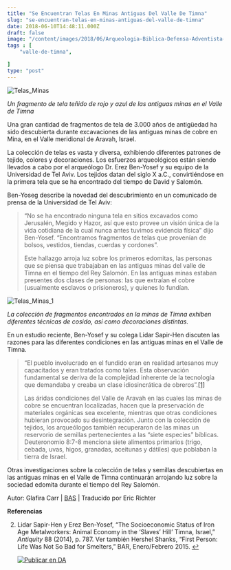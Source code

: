 ```yaml
---
title: "Se Encuentran Telas En Minas Antiguas Del Valle De Timna"
slug: "se-encuentran-telas-en-minas-antiguas-del-valle-de-timna"
date: 2018-06-10T14:48:11.000Z
draft: false
image: "/content/images/2018/06/Arqueologia-Biblica-Defensa-Adventista-15.png"
tags : [
    "valle-de-timna",

]
type: "post"
---
```


   ![Telas_Minas](/content/images/2018/06/Telas_Minas.png)

 *Un fragmento de tela teñido de rojo y azul de las antiguas minas en el Valle de Timna*

 Una gran cantidad de fragmentos de tela de 3.000 años de antigüedad ha sido descubierta durante excavaciones de las antiguas minas de cobre en Mina, en el Valle meridional de Aravah, Israel.

 La colección de telas es vasta y diversa, exhibiendo diferentes patrones de tejido, colores y decoraciones. Los esfuerzos arqueológicos están siendo llevados a cabo por el arqueólogo Dr. Erez Ben-Yosef y su equipo de la Universidad de Tel Aviv. Los tejidos datan del siglo X a.C., convirtiéndose en la primera tela que se ha encontrado del tiempo de David y Salomón.

 Ben-Yoseg describe la novedad del descubrimiento en un comunicado de prensa de la Universidad de Tel Aviv:

 
>  “No se ha encontrado ninguna tela en sitios excavados como Jerusalén, Megido y Hazor, así que esto provee un visión única de la vida cotidiana de la cual nunca antes tuvimos evidencia física” dijo Ben-Yosef. “Encontramos fragmentos de telas que provenían de bolsos, vestidos, tiendas, cuerdas y cordones”.
> 
>   Este hallazgo arroja luz sobre los primeros edomitas, las personas que se piensa que trabajaban en las antiguas minas del valle de Timna en el tiempo del Rey Salomón. En las antiguas minas estaban presentes dos clases de personas: las que extraían el cobre (usualmente esclavos o prisioneros), y quienes lo fundían.

 ![Telas_Minas_1](/content/images/2018/06/Telas_Minas_1.png)

 *La colección de fragmentos encontrados en la minas de Timna exhiben diferentes técnicas de cosido, así como decoraciones distintas.*

 En un estudio reciente, Ben-Yosef y su colega Lidar Sapir-Hen discuten las razones para las diferentes condiciones en las antiguas minas en el Valle de Timna.

 
>  “El pueblo involucrado en el fundido eran en realidad artesanos muy capacitados y eran tratados como tales. Esta observación fundamental se deriva de la complejidad inherente de la tecnología que demandaba y creaba un clase idiosincrática de obreros”.[[1]](#fn1)
> 
>   Las áridas condiciones del Valle de Aravah en las cuales las minas de cobre se encuentran localizadas, hacen que la preservación de materiales orgánicas sea excelente, mientras que otras condiciones hubieran provocado su desintegración. Junto con la colección de tejidos, los arqueólogos también recuperaron de las minas un reservorio de semillas pertenecientes a las “siete especies” bíblicas. Deuteronomio 8:7-8 menciona siete alimentos primarios (trigo, cebada, uvas, higos, granadas, aceitunas y dátiles) que poblaban la tierra de Israel.

 Otras investigaciones sobre la colección de telas y semillas descubiertas en las antiguas minas en el Valle de Timna continuarán arrojando luz sobre la sociedad edomita durante el tiempo del Rey Salomón.

 Autor: Glafira Carr | [BAS](http://www.biblicalarchaeology.org/daily/ancient-cultures/ancient-israel/fabrics-found-at-ancient-mines-in-timna-valley/) | Traducido por Eric Richter

 **Referencias**

   
 2. Lidar Sapir-Hen y Erez Ben-Yosef, “The Socioeconomic Status of Iron Age Metalworkers: Animal Economy in the ‘Slaves’ Hill’ Timna, Israel,” *Antiquity* 88 (2014), p. 787. Ver también Hershel Shanks, “First Person: Life Was Not So Bad for Smelters,” BAR, Enero/Febrero 2015. [↩︎](#fnref1)

 
 
     [![Publicar en DA](/content/images/2020/06/Publicar_DA.png)](/quieres-publicar-en-da/) 